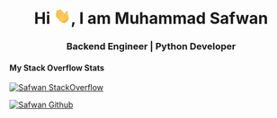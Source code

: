 <h1 align="center">Hi <img src="https://raw.githubusercontent.com/ABSphreak/ABSphreak/master/gifs/Hi.gif" width="30px">, I am Muhammad Safwan</h1>
<h3 align="center">Backend Engineer | Python Developer </h3>
<h4>My Stack Overflow Stats</h4>

[![Safwan StackOverflow](https://github-readme-stackoverflow.vercel.app/?userID=7874693&layout=compact&theme=dark)](https://stackoverflow.com/users/7874693/muhammad-safwan)



[![Safwan Github](https://github-readme-stats.vercel.app/api?username=MuhammadSafwan456&show_icons=true&count_private=true&hide=issues&theme=tokyonight)](https://github.com/MuhammadSafwan456/MuhammadSafwan456/edit/main/README.md)


<!--
**MuhammadSafwan456/MuhammadSafwan456** is a ✨ _special_ ✨ repository because its `README.md` (this file) appears on your GitHub profile.

Here are some ideas to get you started:

- 🔭 I’m currently working on ...
- 🌱 I’m currently learning ...
- 👯 I’m looking to collaborate on ...
- 🤔 I’m looking for help with ...
- 💬 Ask me about ...
- 📫 How to reach me: ...
- 😄 Pronouns: ...
- ⚡ Fun fact: ...
-->
